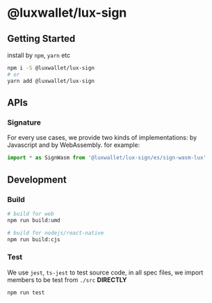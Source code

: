 # @luxwallet/lux-sign

## Getting Started

install by `npm`, `yarn` etc

```bash
npm i -S @luxwallet/lux-sign
# or
yarn add @luxwallet/lux-sign
```

## APIs

### Signature

For every use cases, we provide two kinds of implementations: by Javascript and by WebAssembly. for example:

```js
import * as SignWasm from '@luxwallet/lux-sign/es/sign-wasm-lux'
```

## Development

### Build

```sh
# build for web
npm run build:umd

# build for nodejs/react-native
npm run build:cjs
```

### Test

We use `jest`, `ts-jest` to test source code, in all spec files, we import members to be test from `./src` **DIRECTLY**

```sh
npm run test
```